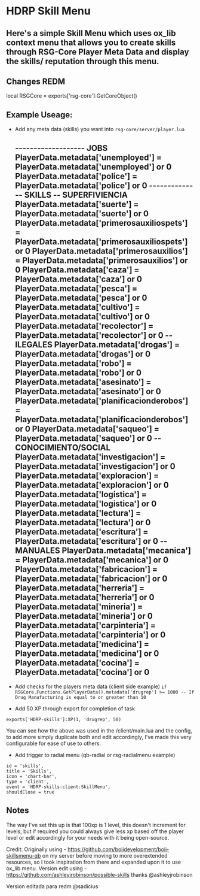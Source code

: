 # HDRP Skill Menu

Here's a simple Skill Menu which uses ox_lib context menu that allows you to create skills through RSG-Core Player Meta Data and display the skills/ reputation through this menu.
- 

## Changes REDM 

local RSGCore = exports['rsg-core']:GetCoreObject() 

## Example Useage:

- Add any meta data (skills) you want into `rsg-core/server/player.lua` 

    ------------------- JOBS
    PlayerData.metadata['unemployed'] = PlayerData.metadata['unemployed'] or 0
    PlayerData.metadata['police'] = PlayerData.metadata['police'] or 0
    -------------- SKILLS
    -- SUPERFIVIENCIA
    PlayerData.metadata['suerte'] = PlayerData.metadata['suerte'] or 0
    PlayerData.metadata['primerosauxiliospets'] = PlayerData.metadata['primerosauxiliospets'] or 0
    PlayerData.metadata['primerosauxilios'] = PlayerData.metadata['primerosauxilios'] or 0
    PlayerData.metadata['caza'] = PlayerData.metadata['caza'] or 0
    PlayerData.metadata['pesca'] = PlayerData.metadata['pesca'] or 0
    PlayerData.metadata['cultivo'] = PlayerData.metadata['cultivo'] or 0
    PlayerData.metadata['recolector'] = PlayerData.metadata['recolector'] or 0
    -- ILEGALES
    PlayerData.metadata['drogas'] = PlayerData.metadata['drogas'] or 0
    PlayerData.metadata['robo'] = PlayerData.metadata['robo'] or 0
    PlayerData.metadata['asesinato'] = PlayerData.metadata['asesinato'] or 0
    PlayerData.metadata['planificacionderobos'] = PlayerData.metadata['planificacionderobos'] or 0
    PlayerData.metadata['saqueo'] = PlayerData.metadata['saqueo'] or 0
    -- CONOCIMIENTO/SOCIAL
    PlayerData.metadata['investigacion'] = PlayerData.metadata['investigacion'] or 0
    PlayerData.metadata['exploracion'] = PlayerData.metadata['exploracion'] or 0
    PlayerData.metadata['logistica'] = PlayerData.metadata['logistica'] or 0
    PlayerData.metadata['lectura'] = PlayerData.metadata['lectura'] or 0
    PlayerData.metadata['escritura'] = PlayerData.metadata['escritura'] or 0
   -- MANUALES
    PlayerData.metadata['mecanica'] = PlayerData.metadata['mecanica'] or 0
    PlayerData.metadata['fabricacion'] = PlayerData.metadata['fabricacion'] or 0
    PlayerData.metadata['herreria'] = PlayerData.metadata['herreria'] or 0
    PlayerData.metadata['mineria'] = PlayerData.metadata['mineria'] or 0
    PlayerData.metadata['carpinteria'] = PlayerData.metadata['carpinteria'] or 0
    PlayerData.metadata['medicina'] = PlayerData.metadata['medicina'] or 0
    PlayerData.metadata['cocina'] = PlayerData.metadata['cocina'] or 0
    ----------------------

- Add checks for the players meta data (client side example)
`if RSGCore.Functions.GetPlayerData().metadata['drugrep'] >= 1000 -- If Drug Manufacturing is equal to or greater than 10`

- Add 50 XP through export for completion of task

`exports['HDRP-skills']:XP(1, 'drugrep', 50)`

You can see how the above was used in the /client/main.lua and the config, to add more simply duplicate both and edit accordingly, I've made this very configurable for ease of use to others.

- Add trigger to radial menu (qb-radial or rsg-radialmenu example)

```
id = 'skills',
title = 'Skills',
icon = 'chart-bar',
type = 'client',
event = 'HDRP-skills:client:SkillMenu',
shouldClose = true
```

## Notes
The way I've set this up is that 100xp is 1 level, this doesn't increment for levels, but if required you could always give less xp based off the player level or edit accordingly for your needs with it being open-source.

Credit:
Originally using - https://github.com/boiidevelopment/boii-skillsmenu-qb on my server before moving to more overextended resources, so I took inspiration from there and expanded upon it to use ox_lib menu.
Version edit using - https://github.com/ashleyjrobinson/possible-skills  thanks @ashleyjrobinson

Version editada para redm @sadicius
